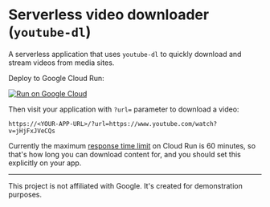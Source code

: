 # Serverless video downloader (`youtube-dl`)

A serverless application that uses `youtube-dl` to quickly download and stream
videos from media sites.

Deploy to Google Cloud Run:

[![Run on Google Cloud](https://deploy.cloud.run/button.svg)](https://deploy.cloud.run)

Then visit your application with `?url=` parameter to download a video:

    https://<YOUR-APP-URL>/?url=https://www.youtube.com/watch?v=jHjFxJVeCQs

Currently the maximum [response time limit](https://cloud.google.com/run/quotas) on Cloud Run
is 60 minutes, so that's how long you can download content for, and you
should set this explicitly on your app.

---

This project is not affiliated with Google. It's created
for demonstration purposes.
